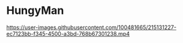 # HungyMan

https://user-images.githubusercontent.com/100481665/215131227-ec7123bb-f345-4500-a3bd-768b67301238.mp4

